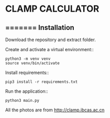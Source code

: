 # CLAMP CALCULATOR

=======
Installation
------------

Download the repository and extract folder.


Create and activate a virtual environment::

    python3 -m venv venv
    source venv/bin/activate

Install requirements::

    pip3 install -r requirements.txt

Run the application::

    python3 main.py


All the photos are from http://clamp.ibcas.ac.cn
